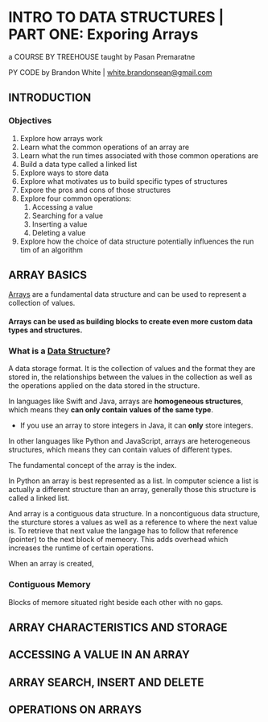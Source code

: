 # INTRO TO DATA STRUCTURES | PART ONE: Exporing Arrays

a COURSE BY TREEHOUSE
taught by Pasan Premaratne

PY CODE by Brandon White | white.brandonsean@gmail.com

## INTRODUCTION

### Objectives
1. Explore how arrays work
2. Learn what the common operations of an array are
3. Learn what the run times associated with those common operations are
4. Build a data type called a linked list
5. Explore ways to store data
6. Explore what motivates us to build specific types of structures
7. Expore the pros and cons of those structures
8. Explore four common operations:
    1. Accessing a value
    2. Searching for a value
    3. Inserting a value
    4. Deleting a value
9. Explore how the choice of data structure potentially influences the run tim of an algorithm

## ARRAY BASICS

[Arrays](https://en.wikipedia.org/wiki/Array_data_structure) are a fundamental data structure and can be used to represent a collection of values.

#### **Arrays can be used as building blocks to create even more custom data types and structures**.

### What is a [Data Structure](https://en.wikipedia.org/wiki/Data_structure)?
A data storage format. It is the collection of values and the format they are stored in, the relationships between the values in the collection as well as the operations applied on the data stored in the structure.

In languages like Swift and Java, arrays are **homogeneous structures**, which means they __can only contain values of the same type__. 
  * If you use an array to store integers in Java, it can **only** store integers.

In other languages like Python and JavaScript, arrays are heterogeneous structures, which means they can contain values of different types.

The fundamental concept of the array is the index. 

In Python an array is best represented as a list. In computer science a list is actually a different structure than an array, generally those this structure is called a linked list.

And array is a contiguous data structure. In a noncontiguous data structure, the sturcture stores a values as well as a reference to where the next value is. To retrieve that next value the langage has to follow that reference (pointer) to the next block of memeory. This adds overhead which increases the runtime of certain operations. 

When an array is created, 

### Contiguous Memory
Blocks of memore situated right beside each other with no gaps.

## ARRAY CHARACTERISTICS AND STORAGE

## ACCESSING A VALUE IN AN ARRAY

## ARRAY SEARCH, INSERT AND DELETE

## OPERATIONS ON ARRAYS